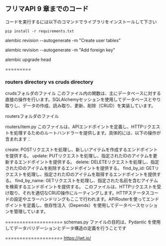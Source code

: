 ## フリマAPI 9 章までのコード

コードを実行するには以下のコマンドでライブラリをインストールして下さい

```
pip install -r requirements.txt
```

alembic revision --autogenerate -m "Create user tables"

alembic revision --autogenerate -m "Add foreign key"

alembic upgrade head

=========
### routers directory vs cruds directory

crudsフォルダのファイル
このファイル内の関数は、主にデータベースに対する直接の操作を行います。SQLAlchemyセッションを使用してデータベースとやり取りし、データの作成、読み取り、更新、削除（CRUD）を実装しています。

routersフォルダのファイル

routers/item.py
このファイルは、APIエンドポイントを定義し、HTTPリクエストを処理するためのルートハンドラーを提供します。具体的には、以下の操作が含まれます：

create: POSTリクエストを処理し、新しいアイテムを作成するエンドポイントを提供する。
update: PUTリクエストを処理し、指定されたIDのアイテムを更新するエンドポイントを提供する。
delete: DELETEリクエストを処理し、指定されたIDのアイテムを削除するエンドポイントを提供する。
find_by_id: GETリクエストを処理し、指定されたIDのアイテムを取得するエンドポイントを提供する。
find_by_name: GETリクエストを処理し、指定された名前を含むアイテムを検索するエンドポイントを提供する。
このファイルは、HTTPリクエストを受け取り、それを適切なCRUD操作にルーティングします。HTTPステータスコードの設定やエラーハンドリングもここで行われます。APIRouterを使ってエンドポイントを定義し、依存性注入（Depends）を使用してデータベースセッションを管理しています。


====================
schemas.py ファイルの目的は、Pydantic を使用してデータバリデーションとデータ構造の定義を行うことです


====================
https://jwt.io/